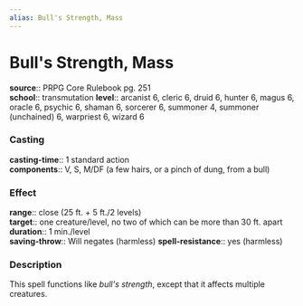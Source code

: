 ```yaml
---
alias: Bull's Strength, Mass
---
```


# Bull's Strength, Mass 

**source**:: PRPG Core Rulebook pg. 251  
**school**:: transmutation
**level**:: arcanist 6, cleric 6, druid 6, hunter 6, magus 6, oracle 6, psychic 6, shaman 6, sorcerer 6, summoner 4, summoner (unchained) 6, warpriest 6, wizard 6

### Casting 

**casting-time**:: 1 standard action  
**components**:: V, S, M/DF (a few hairs, or a pinch of dung, from a bull)

### Effect 

**range**:: close (25 ft. + 5 ft./2 levels)  
**target**:: one creature/level, no two of which can be more than 30 ft. apart  
**duration**:: 1 min./level  
**saving-throw**:: Will negates (harmless)
**spell-resistance**:: yes (harmless)

### Description 

This spell functions like *bull's strength*, except that it affects multiple creatures.
